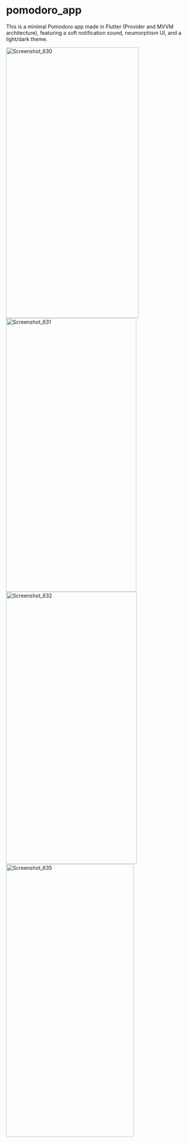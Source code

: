 # pomodoro_app

This is a minimal Pomodoro app made in Flutter (Provider and MVVM architecture), featuring a soft notification sound, neumorphism UI, and a light/dark theme.

<img width="360" height="736" alt="Screenshot_630" src="https://github.com/user-attachments/assets/8e2d38c0-411b-483f-a37f-b03d300e4828" />

<img width="354" height="744" alt="Screenshot_631" src="https://github.com/user-attachments/assets/88603e89-35b7-460e-956e-c8b986bf42b7" />

<img width="355" height="740" alt="Screenshot_632" src="https://github.com/user-attachments/assets/60c8a573-7453-4902-9299-ddb7992215dd" />

<img width="347" height="742" alt="Screenshot_635" src="https://github.com/user-attachments/assets/fb5934db-9800-44bf-9d3c-a3820fae025c" />
